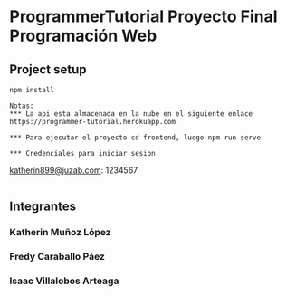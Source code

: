 # ProgrammerTutorial Proyecto Final Programación Web

## Project setup
```
npm install
```

```
Notas:
*** La api esta almacenada en la nube en el siguiente enlace https://programmer-tutorial.herokuapp.com

*** Para ejecutar el proyecto cd frontend, luego npm run serve

*** Credenciales para iniciar sesion
```
katherin899@juzab.com: 1234567
```

```
 ## Integrantes
 
 ### Katherin Muñoz López  
 ### Fredy Caraballo Páez 
 ### Isaac Villalobos Arteaga 

